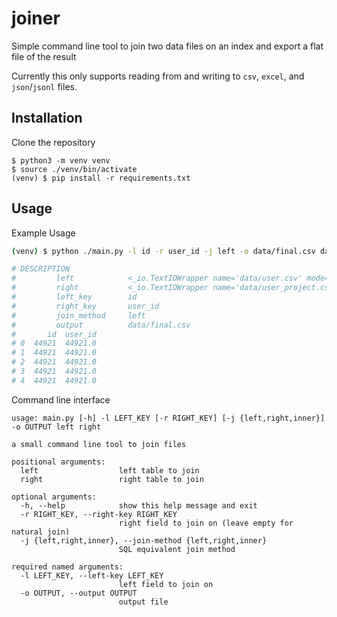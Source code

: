 # joiner

Simple command line tool to join two data files on an index and export a flat file of the result

Currently this only supports reading from and writing to `csv`, `excel`, and `json`/`jsonl` files.

## Installation

Clone the repository

```
$ python3 -m venv venv
$ source ./venv/bin/activate
(venv) $ pip install -r requirements.txt
```

## Usage

Example Usage

```bash
(venv) $ python ./main.py -l id -r user_id -j left -o data/final.csv data/user.csv data/user_project.csv

# DESCRIPTION
#         left            <_io.TextIOWrapper name='data/user.csv' mode='r' encoding='utf8'>
#         right           <_io.TextIOWrapper name='data/user_project.csv' mode='r' encoding='utf-8'>
#         left_key        id
#         right_key       user_id
#         join_method     left
#         output          data/final.csv
#       id  user_id
# 0  44921  44921.0
# 1  44921  44921.0
# 2  44921  44921.0
# 3  44921  44921.0
# 4  44921  44921.0
```

Command line interface

```
usage: main.py [-h] -l LEFT_KEY [-r RIGHT_KEY] [-j {left,right,inner}] -o OUTPUT left right

a small command line tool to join files

positional arguments:
  left                  left table to join
  right                 right table to join

optional arguments:
  -h, --help            show this help message and exit
  -r RIGHT_KEY, --right-key RIGHT_KEY
                        right field to join on (leave empty for natural join)
  -j {left,right,inner}, --join-method {left,right,inner}
                        SQL equivalent join method

required named arguments:
  -l LEFT_KEY, --left-key LEFT_KEY
                        left field to join on
  -o OUTPUT, --output OUTPUT
                        output file
```
